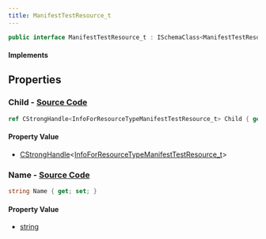 ```yaml
---
title: ManifestTestResource_t
---
```


```csharp
public interface ManifestTestResource_t : ISchemaClass<ManifestTestResource_t>, ISchemaField, ISchemaClass, INativeHandle
```

#### Implements

## Properties

### **Child** - [Source Code](https://github.com/swiftly-solution/swiftlys2/blob/main/managed/src/SwiftlyS2.Generated/Schemas/Interfaces/ManifestTestResource_t.cs#L18)

```csharp
ref CStrongHandle<InfoForResourceTypeManifestTestResource_t> Child { get; }
```

#### Property Value

- [CStrongHandle](/docs/api/shared/natives/cstronghandle-1)<[InfoForResourceTypeManifestTestResource_t](/docs/api/shared/schemadefinitions/infoforresourcetypemanifesttestresource_t)>

### **Name** - [Source Code](https://github.com/swiftly-solution/swiftlys2/blob/main/managed/src/SwiftlyS2.Generated/Schemas/Interfaces/ManifestTestResource_t.cs#L16)

```csharp
string Name { get; set; }
```

#### Property Value

- [string](https://learn.microsoft.com/dotnet/api/system.string)

